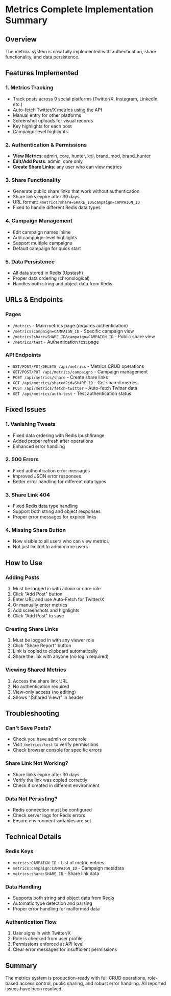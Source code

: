 # Metrics Complete Implementation Summary

## Overview
The metrics system is now fully implemented with authentication, share functionality, and data persistence.

## Features Implemented

### 1. **Metrics Tracking**
- Track posts across 9 social platforms (Twitter/X, Instagram, LinkedIn, etc.)
- Auto-fetch Twitter/X metrics using the API
- Manual entry for other platforms
- Screenshot uploads for visual records
- Key highlights for each post
- Campaign-level highlights

### 2. **Authentication & Permissions**
- **View Metrics**: admin, core, hunter, kol, brand_mod, brand_hunter
- **Edit/Add Posts**: admin, core only
- **Create Share Links**: any user who can view metrics

### 3. **Share Functionality**
- Generate public share links that work without authentication
- Share links expire after 30 days
- URL format: `/metrics?share=SHARE_ID&campaign=CAMPAIGN_ID`
- Fixed to handle different Redis data types

### 4. **Campaign Management**
- Edit campaign names inline
- Add campaign-level highlights
- Support multiple campaigns
- Default campaign for quick start

### 5. **Data Persistence**
- All data stored in Redis (Upstash)
- Proper data ordering (chronological)
- Handles both string and object data from Redis

## URLs & Endpoints

### Pages
- `/metrics` - Main metrics page (requires authentication)
- `/metrics?campaign=CAMPAIGN_ID` - Specific campaign view
- `/metrics?share=SHARE_ID&campaign=CAMPAIGN_ID` - Public share view
- `/metrics/test` - Authentication test page

### API Endpoints
- `GET/POST/PUT/DELETE /api/metrics` - Metrics CRUD operations
- `GET/POST/PUT /api/metrics/campaigns` - Campaign management
- `POST /api/metrics/share` - Create share links
- `GET /api/metrics/shared?id=SHARE_ID` - Get shared metrics
- `POST /api/metrics/fetch-twitter` - Auto-fetch Twitter data
- `GET /api/metrics/auth-test` - Test authentication status

## Fixed Issues

### 1. **Vanishing Tweets**
- Fixed data ordering with Redis lpush/lrange
- Added proper refresh after operations
- Enhanced error handling

### 2. **500 Errors**
- Fixed authentication error messages
- Improved JSON error responses
- Better error handling for different data types

### 3. **Share Link 404**
- Fixed Redis data type handling
- Support both string and object responses
- Proper error messages for expired links

### 4. **Missing Share Button**
- Now visible to all users who can view metrics
- Not just limited to admin/core users

## How to Use

### Adding Posts
1. Must be logged in with admin or core role
2. Click "Add Post" button
3. Enter URL and use Auto-Fetch for Twitter/X
4. Or manually enter metrics
5. Add screenshots and highlights
6. Click "Add Post" to save

### Creating Share Links
1. Must be logged in with any viewer role
2. Click "Share Report" button
3. Link is copied to clipboard automatically
4. Share the link with anyone (no login required)

### Viewing Shared Metrics
1. Access the share link URL
2. No authentication required
3. View-only access (no editing)
4. Shows "(Shared View)" in header

## Troubleshooting

### Can't Save Posts?
- Check you have admin or core role
- Visit `/metrics/test` to verify permissions
- Check browser console for specific errors

### Share Link Not Working?
- Share links expire after 30 days
- Verify the link was copied correctly
- Check if created in different environment

### Data Not Persisting?
- Redis connection must be configured
- Check server logs for Redis errors
- Ensure environment variables are set

## Technical Details

### Redis Keys
- `metrics:CAMPAIGN_ID` - List of metric entries
- `metrics:campaign:CAMPAIGN_ID` - Campaign metadata
- `metrics:share:SHARE_ID` - Share link data

### Data Handling
- Supports both string and object data from Redis
- Automatic type detection and parsing
- Proper error handling for malformed data

### Authentication Flow
1. User signs in with Twitter/X
2. Role is checked from user profile
3. Permissions enforced at API level
4. Clear error messages for insufficient permissions

## Summary
The metrics system is production-ready with full CRUD operations, role-based access control, public sharing, and robust error handling. All reported issues have been resolved. 